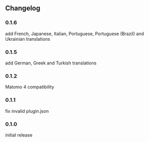 ## Changelog

### 0.1.6

add French, Japanese, Italian, Portuguese, Portuguese (Brazil) and Ukrainian translations

### 0.1.5

add German, Greek and Turkish translations

### 0.1.2

Matomo 4 compatibility

### 0.1.1

fix invalid plugin.json

### 0.1.0

initial release
